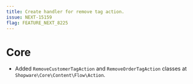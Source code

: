 ```yaml
---
title: Create handler for remove tag action.
issue: NEXT-15159
flag: FEATURE_NEXT_8225
---
```

# Core
* Added `RemoveCustomerTagAction` and `RemoveOrderTagAction` classes at `Shopware\Core\Content\Flow\Action`.
